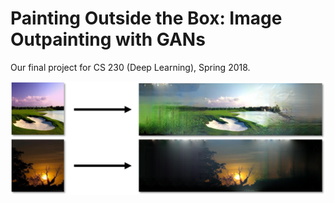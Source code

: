 # Painting Outside the Box: Image Outpainting with GANs
Our final project for CS 230 (Deep Learning), Spring 2018.

![Image Outpainting](etc/outpainting.png)
